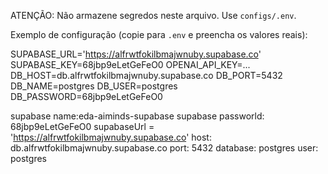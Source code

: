 ATENÇÃO: Não armazene segredos neste arquivo. Use `configs/.env`.

Exemplo de configuração (copie para `.env` e preencha os valores reais):

SUPABASE_URL='https://alfrwtfokilbmajwnuby.supabase.co'
SUPABASE_KEY=68jbp9eLetGeFeO0
OPENAI_API_KEY=...
DB_HOST=db.alfrwtfokilbmajwnuby.supabase.co
DB_PORT=5432
DB_NAME=postgres
DB_USER=postgres
DB_PASSWORD=68jbp9eLetGeFeO0


supabase name:eda-aiminds-supabase
supabase passworld: 68jbp9eLetGeFeO0
supabaseUrl = 'https://alfrwtfokilbmajwnuby.supabase.co'
host: db.alfrwtfokilbmajwnuby.supabase.co
port: 5432
database: postgres
user: postgres



